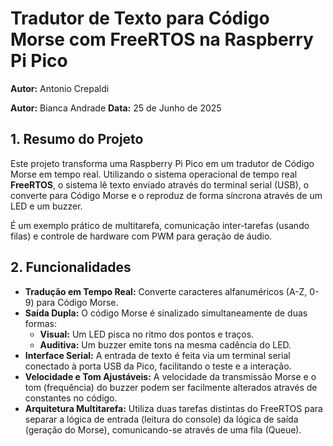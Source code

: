 # Tradutor de Texto para Código Morse com FreeRTOS na Raspberry Pi Pico

**Autor:** Antonio Crepaldi

**Autor:** Bianca Andrade
**Data:** 25 de Junho de 2025

## 1. Resumo do Projeto

Este projeto transforma uma Raspberry Pi Pico em um tradutor de Código Morse em tempo real. Utilizando o sistema operacional de tempo real **FreeRTOS**, o sistema lê texto enviado através do terminal serial (USB), o converte para Código Morse e o reproduz de forma síncrona através de um LED e um buzzer.

É um exemplo prático de multitarefa, comunicação inter-tarefas (usando filas) e controle de hardware com PWM para geração de áudio.

## 2. Funcionalidades

- **Tradução em Tempo Real:** Converte caracteres alfanuméricos (A-Z, 0-9) para Código Morse.
- **Saída Dupla:** O código Morse é sinalizado simultaneamente de duas formas:
  - **Visual:** Um LED pisca no ritmo dos pontos e traços.
  - **Auditiva:** Um buzzer emite tons na mesma cadência do LED.
- **Interface Serial:** A entrada de texto é feita via um terminal serial conectado à porta USB da Pico, facilitando o teste e a interação.
- **Velocidade e Tom Ajustáveis:** A velocidade da transmissão Morse e o tom (frequência) do buzzer podem ser facilmente alterados através de constantes no código.
- **Arquitetura Multitarefa:** Utiliza duas tarefas distintas do FreeRTOS para separar a lógica de entrada (leitura do console) da lógica de saída (geração do Morse), comunicando-se através de uma fila (Queue).
